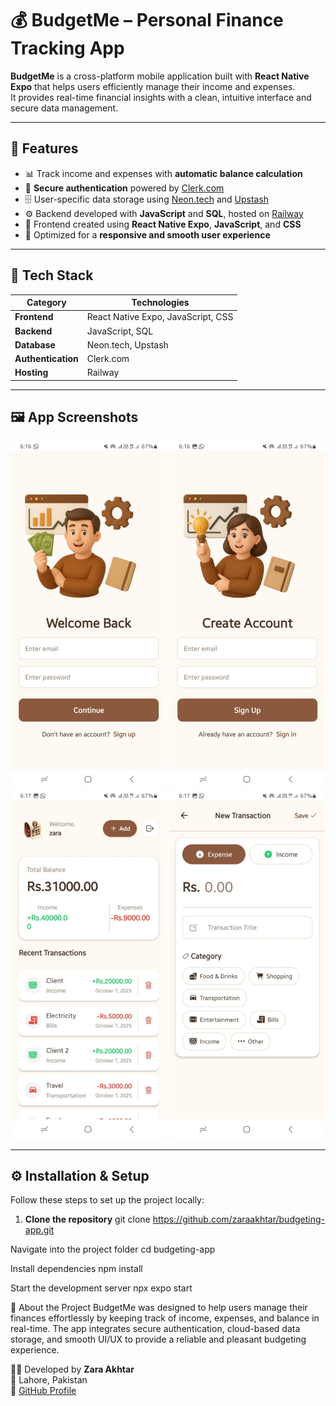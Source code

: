 # 💰 BudgetMe – Personal Finance Tracking App

**BudgetMe** is a cross-platform mobile application built with **React Native Expo** that helps users efficiently manage their income and expenses.  
It provides real-time financial insights with a clean, intuitive interface and secure data management.

---

## 🚀 Features
- 📊 Track income and expenses with **automatic balance calculation**  
- 🔐 **Secure authentication** powered by [Clerk.com](https://clerk.com)  
- 🗄️ User-specific data storage using [Neon.tech](https://neon.tech) and [Upstash](https://upstash.com)  
- ⚙️ Backend developed with **JavaScript** and **SQL**, hosted on [Railway](https://railway.com)  
- 🎨 Frontend created using **React Native Expo**, **JavaScript**, and **CSS**  
- 📱 Optimized for a **responsive and smooth user experience**  

---

## 🧠 Tech Stack

| Category | Technologies |
|-----------|---------------|
| **Frontend** | React Native Expo, JavaScript, CSS |
| **Backend** | JavaScript, SQL |
| **Database** | Neon.tech, Upstash |
| **Authentication** | Clerk.com |
| **Hosting** | Railway |

---

## 🖼️ App Screenshots

<p align="center">
  <img src="./screenshots/screen1.png" width="250" alt="Home Screen" />
  <img src="./screenshots/screen2.png" width="250" alt="Add Transaction" />
  <img src="./screenshots/screen3.png" width="250" alt="Expense Summary" />
  <img src="./screenshots/screen4.png" width="250" alt="Profile / Login" />
</p>

---

## ⚙️ Installation & Setup

Follow these steps to set up the project locally:

1. **Clone the repository**
   git clone https://github.com/zaraakhtar/budgeting-app.git
   
Navigate into the project folder
cd budgeting-app

Install dependencies
npm install


Start the development server
npx expo start

🧾 About the Project
BudgetMe was designed to help users manage their finances effortlessly by keeping track of income, expenses, and balance in real-time.
The app integrates secure authentication, cloud-based data storage, and smooth UI/UX to provide a reliable and pleasant budgeting experience.

👩‍💻 Developed by
**Zara Akhtar**  
📍 Lahore, Pakistan  
🔗 [GitHub Profile](https://github.com/zaraakhtar)
